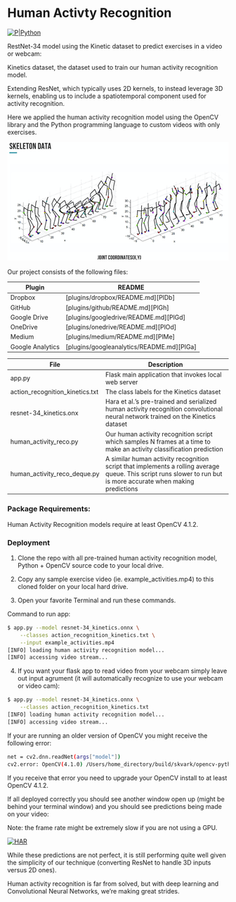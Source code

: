 # Human Activty Recognition

[![P|Python](https://cldup.com/dTxpPi9lDf.thumb.png)](https://nodesource.com/products/nsolid)

RestNet-34 model using the Kinetic dataset to predict exercises in a video or webcam:

Kinetics dataset, the dataset used to train our human activity recognition model.

Extending ResNet, which typically uses 2D kernels, to instead leverage 3D kernels, enabling us to include a spatiotemporal component used for activity recognition.

Here we applied the human activity recognition model using the OpenCV library and the Python programming language to custom videos with only exercises.



[![HAR](https://github.com/devindatt/AIDD_DemoDay/blob/master/Assets/skeleton_data01.png)](https://github.com/devindatt/AIDD_DemoDay/blob/master/Assets/skeleton_data01.png)


Our project consists of the following files:

| Plugin | README |
| ------ | ------ |
| Dropbox | [plugins/dropbox/README.md][PlDb] |
| GitHub | [plugins/github/README.md][PlGh] |
| Google Drive | [plugins/googledrive/README.md][PlGd] |
| OneDrive | [plugins/onedrive/README.md][PlOd] |
| Medium | [plugins/medium/README.md][PlMe] |
| Google Analytics | [plugins/googleanalytics/README.md][PlGa] |

| File | Description |
| ------ | ------ |
| app.py | Flask main application that invokes local web server |
| action_recognition_kinetics.txt | The class labels for the Kinetics dataset |
| resnet-34_kinetics.onx | Hara et al.’s pre-trained and serialized human activity recognition convolutional neural network trained on the Kinetics dataset|
|human_activity_reco.py | Our human activity recognition script which samples N frames at a time to make an activity classification prediction|
|human_activity_reco_deque.py | A similar human activity recognition script that implements a rolling average queue. This script runs slower to run but is more accurate when making predictions|


### Package Requirements:
Human Activity Recognition models require at least OpenCV 4.1.2.


### Deployment

1) Clone the repo with all pre-trained human activity recognition model, Python + OpenCV source code to your local drive.

2) Copy any sample exercise video (ie. example_activities.mp4) to this cloned folder on your local hard drive.

3) Open your favorite Terminal and run these commands.

Command to run app:
```sh
$ app.py --model resnet-34_kinetics.onnx \
	--classes action_recognition_kinetics.txt \
	--input example_activities.mp4
[INFO] loading human activity recognition model...
[INFO] accessing video stream...
```
4) If you want your flask app to read video from your webcam simply leave out input agrument (it will automatically recognize to use your webcam or video cam):
```sh
$ app.py --model resnet-34_kinetics.onnx \
	--classes action_recognition_kinetics.txt 
[INFO] loading human activity recognition model...
[INFO] accessing video stream...
```

If your are running an older version of OpenCV you might receive the following error:
```sh
net = cv2.dnn.readNet(args["model"])
cv2.error: OpenCV(4.1.0) /Users/home_directory/build/skvark/opencv-python/opencv/modules/dnn/src/onnx/onnx_importer.cpp:245: error: (-215:Assertion failed) attribute_proto.ints_size() == 2 in function 'getLayerParams'
```
If you receive that error you need to upgrade your OpenCV install to at least OpenCV 4.1.2.

If all deployed correctly you should see another window open up (might be behind your terminal window) and you should see predictions being made on your video:

Note: the frame rate might be extremely slow if you are not using a GPU.

[![HAR](https://github.com/devindatt/AIDD_DemoDay/blob/master/Assets/activity_composition_film4.gif)](https://youtu.be/GHqioYqqkSc)



While these predictions are not perfect, it is still performing quite well given the simplicity of our technique (converting ResNet to handle 3D inputs versus 2D ones).

Human activity recognition is far from solved, but with deep learning and Convolutional Neural Networks, we’re making great strides.


